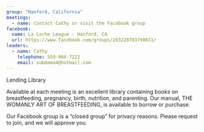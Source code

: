 ```yaml
---
group: "Hanford, California"
meetings:
  - name: Contact Cathy or visit the Facebook group
facebook:
  name: La Leche League - Hanford, CA
  url: https://www.facebook.com/groups/263228703790831/
leaders:
  - name: Cathy
    telephone: 559-904-7222
    email: submama4@hotmail.com
---
```

Lending Library

Available at each meeting is an excellent library containing books on breastfeeding, pregnancy, birth, nutrition, and parenting. Our manual, THE WOMANLY ART OF BREASTFEEDING, is available to borrow or purchase.

Our Facebook group is a “closed group” for privacy reasons.  Please request to join, and we will approve you.